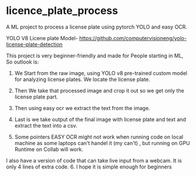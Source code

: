 # licence_plate_process
A ML project to process a license plate using pytorch YOLO and easy OCR.

YOLO V8 Licene plate Model- https://github.com/computervisioneng/yolo-license-plate-detection

This project is very beginner-friendly and made for People starting in ML, So outlook is:

1. We Start from the raw image, using YOLO v8 pre-trained custom model for analyzing license plates. We locate the license plate.
2. Then We take that processed image and crop it out so we get only the license plate part.
3. Then using easy ocr we extract the text from the image.
4. Last is we take output of the final image with license plate and text and extract the text into a csv.

5. Some pointers EASY OCR might not work when running code on local machine as some laptops can't handel it (my can't) , but running on GPU Runtime on Collab will work.

I also have a version of code that can take live input from a webcam. It is only 4 lines of extra code.
6. I hope it is simple enough for beginners

